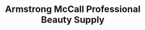 ---
title: "Armstrong McCall Professional Beauty Supply"
url: /round-rock/armstrong-mccall-professional-beauty-supply/
shop: hairdresser supply
---